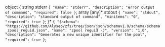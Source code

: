 object {
  string stderr `{
  "name": "stderr",
  "description": "error output of command",
  "required": false
}`;
  array [any]* stdout `{
  "name": "stdout",
  "description": "standard output of command",
  "minitems": "0",
  "required": true
}`;
}* `{
  "$schema": "https://github.com/Alyseo/zfs/tree/json/json/schemav1.0/schema/schema_zpool_reguid.json",
  "name": "zpool reguid -J",
  "version": "1.0",
  "description": "Generates a new unique identifier for the pool",
  "required": true
}`;

